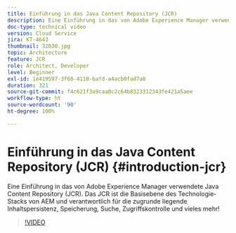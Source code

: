 ```yaml
---
title: Einführung in das Java Content Repository (JCR)
description: Eine Einführung in das von Adobe Experience Manager verwendete JCR (Java Content Repository). Das JCR ist die Basisebene des Technologie-Stacks von AEM und verantwortlich für die zugrunde liegende Inhaltspersistenz, Speicherung, Suche, Zugriffskontrolle und vieles mehr!
doc-type: technical video
version: Cloud Service
jira: KT-4643
thumbnail: 32030.jpg
topic: Architecture
feature: JCR
role: Architect, Developer
level: Beginner
exl-id: 1e419597-3f60-4110-bafd-a4acb0fad7a0
duration: 321
source-git-commit: f4c621f3a9caa8c2c64b8323312343fe421a5aee
workflow-type: ht
source-wordcount: '90'
ht-degree: 100%

---
```


# Einführung in das Java Content Repository (JCR) {#introduction-jcr}

Eine Einführung in das von Adobe Experience Manager verwendete Java Content Repository (JCR). Das JCR ist die Basisebene des Technologie-Stacks von AEM und verantwortlich für die zugrunde liegende Inhaltspersistenz, Speicherung, Suche, Zugriffskontrolle und vieles mehr!

>[!VIDEO](https://video.tv.adobe.com/v/32030?quality=12&learn=on)
